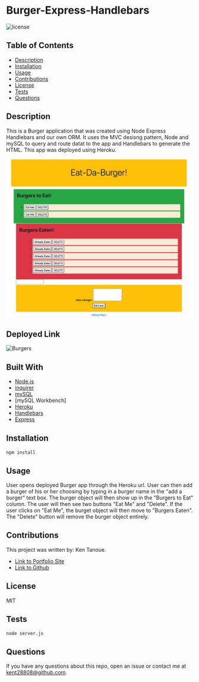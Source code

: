 # Burger-Express-Handlebars

![license](https://img.shields.io/badge/license-MIT-blue.svg) 

## Table of Contents

* [Description](#description)
* [Installation](#installation)
* [Usage](#usage)
* [Contributions](#contributions)
* [License](#license)
* [Tests](#tests)
* [Questions](#questions)


## Description

This is a Burger application that was created using Node Express Handlebars and our own ORM.  It uses the MVC desisng pattern, Node and mySQL to query and route datat to the app and Handlebars to generate the HTML.  This app was deployed using Heroku.

![Burger Express Handlebars](https://github.com/kent28808/Burger-Express-Handlebars/blob/main/Photo1.png)

## Deployed Link
![Burgers](https://safe-lake-92338.herokuapp.com/)

## Built With
* [Node.js](https://nodejs.org/en/)
* [inquirer](https://www.npmjs.com/package/inquirer)
* [mySQL](https://www.npmjs.com/package/mysql#performing-queries)
* [mySQL Workbench]
* [Heroku](https://dashboard.heroku.com/apps)
* [Handlebars](https://handlebarsjs.com/)
* [Express](https://expressjs.com/)


## Installation

```
npm install
```

## Usage 

User opens deployed Burger app through the Heroku url.  User can then add a burger of his or her choosing by typing in a burger name in the "add a burger" text box.
The burger object will then show up in the "Burgers to Eat" column.  The user will then see two buttons "Eat Me" and "Delete".  If the user clicks on "Eat Me", the burget object will then move to "Burgers Eaten".  The "Delete" button will remove the burger object entirely.


## Contributions

This project was written by: Ken Tanoue.
- [Link to Portfolio Site](https://kent28808.github.io/KT-Portfolio/)
- [Link to Github](https://github.com/kent28808/)

   
## License

MIT

## Tests

```
node server.js
```

## Questions



If you have any questions about this repo, open an issue or contact me at kent28808@github.com.
